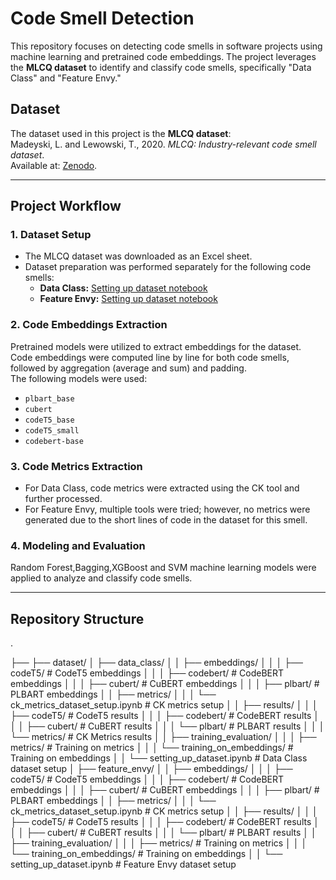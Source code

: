 # Code Smell Detection

This repository focuses on detecting code smells in software projects using machine learning and pretrained code embeddings. The project leverages the **MLCQ dataset** to identify and classify code smells, specifically "Data Class" and "Feature Envy."

## Dataset
The dataset used in this project is the **MLCQ dataset**:  
Madeyski, L. and Lewowski, T., 2020. *MLCQ: Industry-relevant code smell dataset*.  
Available at: [Zenodo](https://zenodo.org/record/3666840#.YnOJ1ehBwuU).

---
## Project Workflow
### 1. Dataset Setup
- The MLCQ dataset was downloaded as an Excel sheet.  
- Dataset preparation was performed separately for the following code smells:  
  - **Data Class:** [Setting up dataset notebook](https://github.com/rohansood98/code_smell_detection/blob/main/data_class/setting_up_dataset.ipynb)  
  - **Feature Envy:** [Setting up dataset notebook](https://github.com/rohansood98/code_smell_detection/blob/main/feature_envy/setting_up_dataset.ipynb)  

### 2. Code Embeddings Extraction
Pretrained models were utilized to extract embeddings for the dataset. Code embeddings were computed line by line for both code smells, followed by aggregation (average and sum) and padding.  
The following models were used:  
- `plbart_base`  
- `cubert`  
- `codeT5_base`  
- `codeT5_small`
- `codebert-base`

### 3. Code Metrics Extraction
- For Data Class, code metrics were extracted using the CK tool and further processed.  
- For Feature Envy, multiple tools were tried; however, no metrics were generated due to the short lines of code in the dataset for this smell.

### 4. Modeling and Evaluation
Random Forest,Bagging,XGBoost and SVM machine learning models were applied to analyze and classify code smells.

---

## Repository Structure

.

├── ├── dataset/
│   ├── data_class/
│   │   ├── embeddings/
│   │   │   ├── codeT5/                         # CodeT5 embeddings
│   │   │   ├── codebert/                       # CodeBERT embeddings
│   │   │   ├── cubert/                         # CuBERT embeddings
│   │   │   ├── plbart/                         # PLBART embeddings
│   │   ├── metrics/
│   │   │   └── ck_metrics_dataset_setup.ipynb  # CK metrics setup 
│   │   ├── results/
│   │   │   ├── codeT5/                         # CodeT5 results
│   │   │   ├── codebert/                       # CodeBERT results
│   │   │   ├── cubert/                         # CuBERT results
│   │   │   └── plbart/                         # PLBART results
│   │   │   └── metrics/                        # CK Metrics results
│   │   ├── training_evaluation/
│   │   │   ├── metrics/                        # Training on metrics
│   │   │   └── training_on_embeddings/         # Training on embeddings
│   │   └── setting_up_dataset.ipynb            # Data Class dataset setup 
│   ├── feature_envy/
│   │   ├── embeddings/
│   │   │   ├── codeT5/                         # CodeT5 embeddings
│   │   │   ├── codebert/                       # CodeBERT embeddings
│   │   │   ├── cubert/                         # CuBERT embeddings
│   │   │   ├── plbart/                         # PLBART embeddings
│   │   ├── metrics/
│   │   │   └── ck_metrics_dataset_setup.ipynb  # CK metrics setup 
│   │   ├── results/
│   │   │   ├── codeT5/                         # CodeT5 results
│   │   │   ├── codebert/                       # CodeBERT results
│   │   │   ├── cubert/                         # CuBERT results
│   │   │   └── plbart/                         # PLBART results
│   │   ├── training_evaluation/
│   │   │   ├── metrics/                        # Training on metrics
│   │   │   └── training_on_embeddings/         # Training on embeddings
│   │   └── setting_up_dataset.ipynb            # Feature Envy dataset setup 